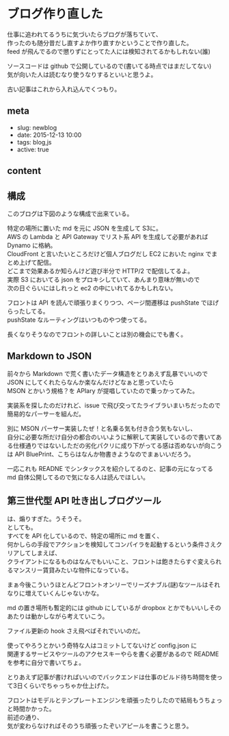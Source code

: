 # ブログ作り直した

仕事に追われてるうちに気づいたらブログが落ちていて、  
作ったのも随分昔だし直すよか作り直すかということで作り直した。  
feed が飛んでるので懲りずにとってた人には検知されてるかもしれない(誰)

ソースコードは github で公開しているので(書いてる時点ではまだしてない)  
気が向いた人は読むなり使うなりするといいと思うよ。

古い記事はこれから入れ込んでくつもり。

## meta

- slug: newblog
- date: 2015-12-13 10:00
- tags: blog,js
- active: true

## content

## 構成

このブログは下図のような構成で出来ている。

特定の場所に置いた md を元に JSON を生成して S3に。  
AWS の Lambda と API Gateway でリスト系 API を生成して必要があれば Dynamo に格納。  
CloudFront と言いたいところだけど個人ブログだし EC2 においた nginx でまとめ上げて配信。  
どこまで効果あるか知らんけど遊び半分で HTTP/2 で配信してるよ。  
実際 S3 においてる json をプロキシしていて、あんまり意味が無いので  
次の日ぐらいにはしれっと ec2 の中にいれてるかもしれない。

フロントは API を読んで頑張りまくりつつ、ページ間遷移は pushState でほげらったしてる。  
pushState なルーティングはいつものやつ使ってる。

長くなりそうなのでフロントの詳しいことは別の機会にでも書く。

## Markdown to JSON

前々から Markdown で荒く書いたデータ構造をとりあえず乱暴でいいので JSON にしてくれたらなんか楽なんだけどなぁと思っていたら  
MSON とかいう規格？を APIary が提唱していたので乗っかってみた。

実装系を探したのだけれど、issue で飛び交ってたライブラいまいちだったので簡易的なパーサーを組んだ。

別に MSON パーサー実装したぜ！と名乗る気も付き合う気もないし、  
自分に必要な所だけ自分の都合のいいように解釈して実装しているので書いてある仕様通りではないしただの劣化パクリに成り下がってる感は否めないが向こうは API BluePrint、こちらはなんか物書きようなのでまぁいいだろう。

一応これも READNE でシンタックスを紹介してるのと、記事の元になってる md 自体公開してるので気になる人は読んでほしい。

## 第三世代型 API 吐き出しブログツール

は、煽りすぎた。うそうそ。  
としても。  
すべてを API 化しているので、特定の場所に md を置く、  
何かしらの手段でアクションを検知してコンパイラを起動するという条件さえクリアしてしまえば、  
クライアントになるものはなんでもいいこと、フロントは飽きたらすぐ変えられるマンスリー賃貸みたいな物件になっている。

まぁ今後こういうほとんどフロントオンリーでリーズナブル(謎)なツールはそれなりに増えていくんじゃないかな。

md の置き場所も暫定的には github にしているが dropbox とかでもいいしそのあたりは動かしながら考えていこう。

ファイル更新の hook さえ飛べばそれでいいのだ。


使ってやろうとかいう奇特な人はコミットしてないけど config.json に  
関連するサービスやツールのアクセスキーやらを書く必要があるので READMEを参考に自分で書いてちょ。

とりあえず記事が書ければいいのでバックエンドは仕事のビルド待ち時間を使って3日くらいでちゃっちゃか仕上げた。

フロントはモデルとテンプレートエンジンを頑張ったりしたので結局もうちょっと時間かかった。  
前述の通り、  
気が変わらなければそのうち頑張ったぞいアピールを書こうと思う。
